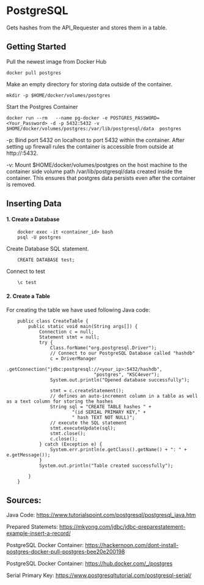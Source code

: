 # PostgreSQL

Gets hashes from the API_Requester and stores them in a table.


## Getting Started

Pull the newest image from Docker Hub

    docker pull postgres 
    
Make an empty directory for storing data outside of the container.
    
    mkdir -p $HOME/docker/volumes/postgres 


Start the Postgres Container

    docker run --rm   --name pg-docker -e POSTGRES_PASSWORD=<Your_Password> -d -p 5432:5432 -v $HOME/docker/volumes/postgres:/var/lib/postgresql/data  postgres 

-p: Bind port 5432 on localhost to port 5432 within the container. After setting up firewall rules the container is accessible from outside at http://<ip>:5432.

-v: Mount $HOME/docker/volumes/postgres on the host machine to the container side volume path /var/lib/postgresql/data created inside the container. This ensures that postgres data persists even after the container is removed.

## Inserting Data

#### 1. Create a Database

        docker exec -it <container_id> bash
        psql -U postgres
        
Create Database SQL statement.  

        CREATE DATABASE test;
        
Connect to test   

        \c test 
        
#### 2. Create a Table

For creating the table we have used following Java code:

        public class CreateTable {
            public static void main(String args[]) {
                Connection c = null;
                Statement stmt = null;
                try {
                    Class.forName("org.postgresql.Driver");
                    // Connect to our PostgreSQL Database called "hashdb"
                    c = DriverManager
                            .getConnection("jdbc:postgresql://<your_ip>:5432/hashdb",
                                    "postgres", "KSC4ever");
                    System.out.println("Opened database successfully");

                    stmt = c.createStatement();
                    // defines an auto-increment column in a table as well as a text column for storing the hashes
                    String sql = "CREATE TABLE hashes " +
                            "(id SERIAL PRIMARY KEY," +
                            " hash TEXT NOT NULL)";
                    // execute the SQL statement
                    stmt.executeUpdate(sql);
                    stmt.close();
                    c.close();
                } catch (Exception e) {
                    System.err.println(e.getClass().getName() + ": " + e.getMessage());
                }
                System.out.println("Table created successfully");

            }
        }



## Sources:

Java Code: https://www.tutorialspoint.com/postgresql/postgresql_java.htm

Prepared Statemets: https://mkyong.com/jdbc/jdbc-preparestatement-example-insert-a-record/ 

PostgreSQL Docker Container: https://hackernoon.com/dont-install-postgres-docker-pull-postgres-bee20e200198

PostgreSQL Docker Container: https://hub.docker.com/_/postgres

Serial Primary Key: https://www.postgresqltutorial.com/postgresql-serial/
